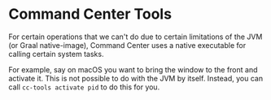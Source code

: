 # Command Center Tools

For certain operations that we can't do due to certain limitations of the JVM (or Graal native-image), Command Center
uses a native executable for calling certain system tasks.

For example, say on macOS you want to bring the window to the front and activate it. This is not possible to do with
the JVM by itself. Instead, you can call `cc-tools activate pid` to do this for you.
